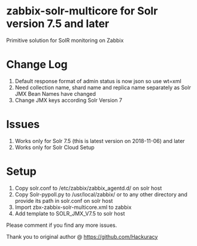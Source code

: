 # zabbix-solr-multicore for Solr version 7.5 and later
Primitive solution for SolR monitoring on Zabbix

# Change Log
1. Default response format of admin status is now json so use wt=xml 
2. Need collection name, shard name and replica name separately as Solr JMX Bean Names have changed
3. Change JMX keys according Solr Version 7

# Issues
1. Works only for Solr 7.5 (this is latest version on 2018-11-06) and later
2. Works only for Solr Cloud Setup

# Setup
1. Copy solr.conf to /etc/zabbix/zabbix_agentd.d/ on solr host
2. Copy Solr-pypoll.py to /usr/local/zabbix/ or to any other directory and provide its path in solr.conf on solr host
3. Import zbx-zabbix-solr-multicore.xml to zabbix 
4. Add template to SOLR_JMX_V7.5 to solr host

Please comment if you find any more issues.

Thank you to original author @ https://github.com/Hackuracy
